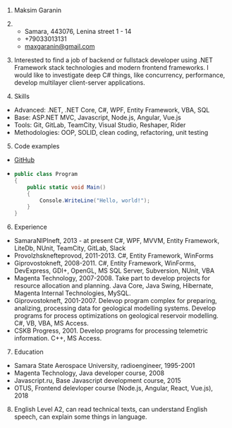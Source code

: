 1. Maksim Garanin

2. - Samara, 443076, Lenina street 1 - 14 
   - +79033013131
   - maxgaranin@gmail.com

3. Interested to find a job of backend or fullstack developer using .NET Framework stack technologies and modern frontend frameworks.
   I would like to investigate deep C# things, like concurrency, performance, develop multilayer client-server applications.

4. Skills
  - Advanced: .NET, .NET Core, C#, WPF, Entity Framework, VBA, SQL
  - Base: ASP.NET MVC, Javascript, Node.js, Angular, Vue.js
  - Tools: Git, GitLab, TeamCity, Visual Studio, Reshaper, Rider
  - Methodologies: OOP, SOLID, clean coding, refactoring, unit testing

5. Code examples
  - [GitHub](https://github.com/MaxGaranin)
  - ```C#
    public class Program
    {
        public static void Main()
        {
            Console.WriteLine("Hello, world!");            
        }
    }
    ```
6. Experience
  - SamaraNIPIneft, 2013 - at present
    C#, WPF, MVVM, Entity Framework, LiteDb, NUnit, TeamCity, GitLab, Slack
  - Provolzhsknefteprovod, 2011-2013.
    C#, Entity Framework, WinForms
  - Giprovostokneft, 2008-2011.
    C#, Entity Framework, WinForms, DevExpress, GDI+, OpenGL, MS SQL Server, Subversion, NUnit, VBA
  - Magenta Technology, 2007-2008.
    Take part to develop projects for resource allocation and planning.
    Java Core, Java Swing, Hibernate, Magenta Internal Technologies, MySQL.
  - Giprovostokneft, 2001-2007. 
    Delevop program complex for preparing, analizing, processing data for geological modelling systems.
    Develop programs for process optimizations on geological reservoir modelling.
    C#, VB, VBA, MS Access.
  - CSKB Progress, 2001. 
    Develop programs for processing telemetric information. 
    C++, MS Access.

7. Education
  - Samara State Aerospace University, radioengineer, 1995-2001
  - Magenta Technology, Java developer course, 2008
  - Javascript.ru, Base Javascript development course, 2015
  - OTUS, Frontend delevloper course (Node.js, Angular, React, Vue.js), 2018

8. English 
  Level A2, can read technical texts, can understand English speech, can explain some things in language.
